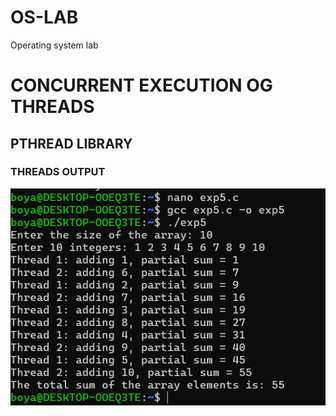 # OS-LAB
Operating system lab
# CONCURRENT EXECUTION OG THREADS
## PTHREAD LIBRARY
### THREADS OUTPUT
![ THREADS output](exp5.png)

